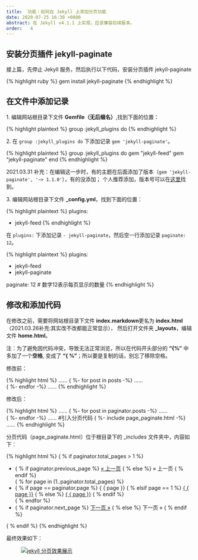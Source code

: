 ```yaml
---
title:  功能：如何在 Jekyll 上添加分页功能  
date: 2020-07-25 16:39 +0800
abstract: 在 Jekyll v4.1.1 上实现，应该兼容后续版本。
order:   4
---
```


## 安装分页插件 jekyll-paginate

接上篇，先停止 Jekyll 服务，然后执行以下代码，安装分页插件 jekyll-paginate

{% highlight ruby %}
gem install jekyll-paginate
{% endhighlight %}

## 在文件中添加记录

1.&nbsp;编辑网站根目录下文件 <b>Gemfile（无后缀名）</b>,找到下面的位置：

{% highlight plaintext %}
group :jekyll_plugins do
{% endhighlight %}

2.&nbsp;在 `group :jekyll_plugins do` 下添加记录 `gem 'jekyll-paginate'`。

{% highlight plaintext %}
group :jekyll_plugins do
  gem "jekyll-feed"
  gem "jekyll-paginate"
end
{% endhighlight %}

<p class="post-body-mark">
2021.03.31 补充：在编辑这一步时，有的主题在后面添加了版本（<code>gem 'jekyll-paginate', '~> 1.1.0'</code>），有的没添加；
个人推荐添加，版本号可以在<a href="https://pages.github.com/versions/">这里</a>找到。
</p>

3.&nbsp;编辑网站根目录下文件 <b>_config.yml</b>，找到下面的位置：

{% highlight plaintext %}
plugins:
  - jekyll-feed
{% endhighlight %}

在 `plugins:` 下添加记录 `- jekyll-paginate`，然后空一行添加记录 `paginate: 12`。

{% highlight plaintext %}
plugins:
  - jekyll-feed
  - jekyll-paginate
  
paginate: 12    # 数字12表示每页显示的数量
{% endhighlight %}

## 修改和添加代码

在修改之前，需要将网站根目录下文件 <b>index.markdown</b>更名为 <b>index.html</b>（2021.03.26补充:其实改不改都能正常显示），
然后打开文件夹 <b>_layouts</b>，编辑文件 <b>home.html</b>。

<p class="post-body-mark">
注：为了避免因代码冲突，导致无法正常浏览，所以在代码开头部分的&nbsp;<b>“&#123;%”</b> 中多加了一个<strong>空格</strong>,
变成了<span style="display: inline-block">&nbsp;<b>“&#123; %”</b></span>；所以要是复制的话，别忘了移除空格。
</p>

修改前：

{% highlight html %}
……
{ %- for post in posts -%}
……     
{ %- endfor -%}
……
{% endhighlight %}

修改后：

{% highlight html %}
……
{ %- for post in paginator.posts -%}
……     
{ %- endfor -%}
……
#引入分页代码
{ %- include page_paginate.html -%}   
……
{% endhighlight %}

分页代码（page_paginate.html）位于根目录下的 _includes 文件夹中，内容如下：

{% highlight html %}
{ % if paginator.total_pages > 1 %}
<div class="pagination">
    <ul class="list-unstyled mb-0 w-100 row justify-content-center">
        <li class="col-auto">
            { % if paginator.previous_page %}
            <a href="{ { paginator.previous_page_path | relative_url }}">&laquo; 上一页</a>
            { % else %}
            <span>&laquo; 上一页</span>
            { % endif %}
        </li>
        { % for page in (1..paginator.total_pages) %}
            <li class="col-auto">
                { % if page == paginator.page %}
                <span>{ { page }}</span>
                { % elsif page == 1 %}
                <a href="{ { '/' | relative_url }}">{ { page }}</a>
                { % else %}
                <a href="{ { site.paginate_path | relative_url | replace: ':num', page }}">{ { page }}</a>
                { % endif %}
            </li>
        { % endfor %}
        <li class="col-auto">
            { % if paginator.next_page %}
            <a href="{ { paginator.next_page_path | relative_url }}">下一页 &raquo;</a>
            { % else %}
            <span>下一页 &raquo;</span>
            { % endif %}
        </li>
    </ul>
</div>
{ % endif %}
{% endhighlight %}

最终效果如下：

<figure class="post-body-img-figure">
    <div class="row justify-content-center">
        <div class="col-12 col-lg-12">
            <a class="d-block" href="{{ site.baseurl | relative_url }}/assets/post/2020-07-23-how-to-use-jekyll-on-windows/page_paginate.jpg">
                <img class="w-100" src="{{ site.baseurl | relative_url }}/assets/post/2020-07-23-how-to-use-jekyll-on-windows/page_paginate.jpg" alt="jekyll 分页效果展示">
            </a>
        </div>
    </div>
</figure>